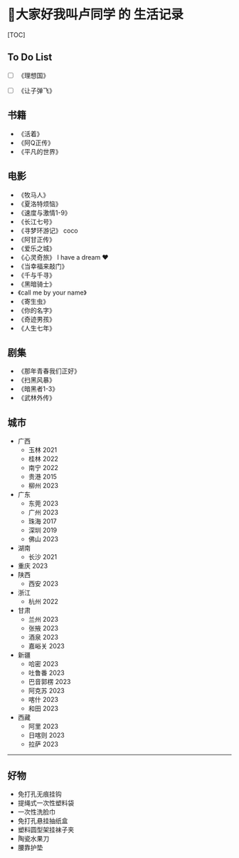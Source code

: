 # 📙大家好我叫卢同学 的 生活记录



[TOC]

## To Do List

- [ ] 《理想国》
- [ ] 《让子弹飞》





## 书籍

- 《活着》
- 《阿Q正传》
- 《平凡的世界》





## 电影

- 《牧马人》
- 《夏洛特烦恼》
- 《速度与激情1-9》
- 《长江七号》
- 《寻梦环游记》 coco
- 《阿甘正传》
- 《爱乐之城》
- 《心灵奇旅》   I have a dream ♥
- 《当幸福来敲门》
- 《千与千寻》
- 《黑暗骑士》
- 《call me by your name》
- 《寄生虫》
- 《你的名字》
- 《奇迹男孩》
- 《人生七年》

## 剧集

+ 《那年青春我们正好》
+ 《扫黑风暴》
+ 《暗黑者1-3》
+ 《武林外传》



## 城市

- 广西
  - 玉林    2021
  - 桂林    2022
  - 南宁    2022
  - 贵港    2015
  - 柳州    2023
- 广东
  - 东莞    2023
  - 广州    2023
  - 珠海    2017
  - 深圳    2019
  - 佛山    2023
- 湖南
  - 长沙    2021
- 重庆      2023
- 陕西
  - 西安    2023
- 浙江
  - 杭州    2022
- 甘肃
  - 兰州    2023
  - 张掖    2023
  - 酒泉    2023
  - 嘉峪关  2023
- 新疆
  - 哈密 2023
  - 吐鲁番 2023
  - 巴音郭楞 2023
  - 阿克苏  2023
  - 喀什 2023
  - 和田 2023
- 西藏
  - 阿里 2023
  - 日喀则 2023
  - 拉萨 2023

---  
## 好物

- 免打孔无痕挂钩
- 提绳式一次性塑料袋
- 一次性洗脸巾
- 免打孔悬挂抽纸盒
- 塑料圆型架挂袜子夹
- 陶瓷水果刀
- 腰靠护垫
